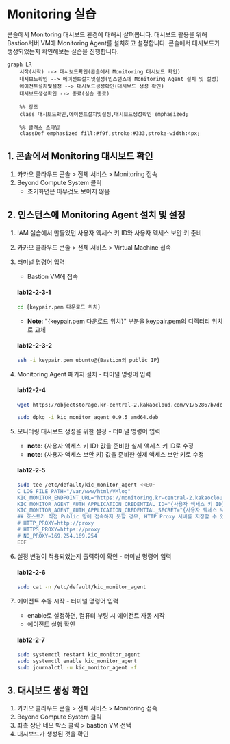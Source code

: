 # Monitoring 실습

콘솔에서 Monitoring 대시보드 환경에 대해서 살펴봅니다. 대시보드 활용을 위해 Bastion서버 VM에 Monitoring Agent를 설치하고 설정합니다. 콘솔에서 대시보드가 생성되었는지 확인해보는 실습을 진행합니다.
```mermaid
graph LR
    시작(시작) --> 대시보드확인(콘솔에서 Monitoring 대시보드 확인)
    대시보드확인 --> 에이전트설치및설정(인스턴스에 Monitoring Agent 설치 및 설정)
    에이전트설치및설정 --> 대시보드생성확인(대시보드 생성 확인)
    대시보드생성확인 --> 종료(실습 종료)

    %% 강조
    class 대시보드확인,에이전트설치및설정,대시보드생성확인 emphasized;
    
    %% 클래스 스타일
    classDef emphasized fill:#f9f,stroke:#333,stroke-width:4px;
```

## 1. 콘솔에서 Monitoring 대시보드 확인


1. 카카오 클라우드 콘솔 > 전체 서비스 > Monitoring 접속
2. Beyond Compute System 클릭
    - 초기화면은 아무것도 보이지 않음

## 2. 인스턴스에 Monitoring Agent 설치 및 설정


1. IAM 실습에서 만들었던 사용자 엑세스 키 ID와 사용자 엑세스 보안 키 준비
2. 카카오 클라우드 콘솔 > 전체 서비스 > Virtual Machine 접속
3. 터미널 명령어 입력
    - Bastion VM에 접속

    #### **lab12-2-3-1**
    ```bash
    cd {keypair.pem 다운로드 위치}
    ```
    - **Note**: "{keypair.pem 다운로드 위치}" 부분을 keypair.pem의 디렉터리 위치로 교체

    #### **lab12-2-3-2**
    ```bash 
    ssh -i keypair.pem ubuntu@{Bastion의 public IP}
    ```

4. Monitoring Agent 패키지 설치 - 터미널 명령어 입력

    #### **lab12-2-4**
    ```bash
    wget https://objectstorage.kr-central-2.kakaocloud.com/v1/52867b7dc99d45fb808b5bc874cb5b79/kic-monitoring-agent/package/kic_monitor_agent_0.9.5_amd64.deb
    ```
    ```bash
    sudo dpkg -i kic_monitor_agent_0.9.5_amd64.deb
    ```
5. 모니터링 대시보드 생성을 위한 설정 - 터미널 명령어 입력
    - **note**: {사용자 액세스 키 ID} 값을 준비한 실제 액세스 키 ID로 수정
    - **note**: {사용자 액세스 보안 키} 값을 준비한 실제 액세스 보안 키로 수정

    #### **lab12-2-5**
    ```bash
    sudo tee /etc/default/kic_monitor_agent <<EOF
    C_LOG_FILE_PATH="/var/www/html/VMlog"
    KIC_MONITOR_ENDPOINT_URL="https://monitoring.kr-central-2.kakaocloud.com"
    KIC_MONITOR_AGENT_AUTH_APPLICATION_CREDENTIAL_ID="{사용자 액세스 키 ID}"
    KIC_MONITOR_AGENT_AUTH_APPLICATION_CREDENTIAL_SECRET="{사용자 액세스 보안 키}"
    ## 호스트가 직접 Public 망에 접속하지 못할 경우, HTTP Proxy 서버를 지정할 수 있습니다.
    # HTTP_PROXY=http://proxy
    # HTTPS_PROXY=https://proxy
    # NO_PROXY=169.254.169.254
    EOF
    ```
6. 설정 변경이 적용되었는지 출력하여 확인 - 터미널 명령어 입력

    #### **lab12-2-6**
    ```bash
    sudo cat -n /etc/default/kic_monitor_agent
    ```
7. 에이전트 수동 시작 - 터미널 명령어 입력
    - enable로 설정하면, 컴퓨터 부팅 시 에이전트 자동 시작
    - 에이전트 실행 확인

    #### **lab12-2-7**
    ```bash
    sudo systemctl restart kic_monitor_agent 
    sudo systemctl enable kic_monitor_agent 
    sudo journalctl -u kic_monitor_agent -f
    
    ```

## 3. 대시보드 생성 확인


1. 카카오 클라우드 콘솔 > 전체 서비스 > Monitoring 접속
2. Beyond Compute System 클릭
3. 좌측 상단 네모 박스 클릭 > bastion VM 선택
4. 대시보드가 생성된 것을 확인
